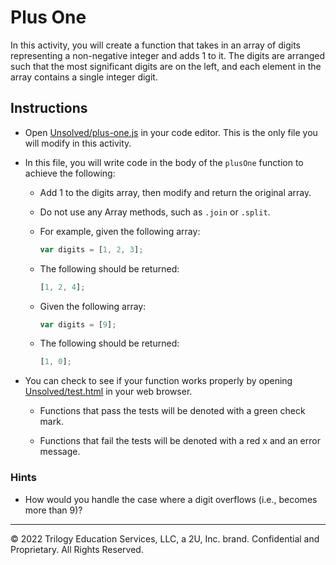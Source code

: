# Plus One

In this activity, you will create a function that takes in an array of digits representing a non-negative integer and adds 1 to it. The digits are arranged such that the most significant digits are on the left, and each element in the array contains a single integer digit.

## Instructions

* Open [Unsolved/plus-one.js](Unsolved/plus-one.js) in your code editor. This is the only file you will modify in this activity.

* In this file, you will write code in the body of the `plusOne` function to achieve the following:

    * Add 1 to the digits array, then modify and return the original array.

    * Do not use any Array methods, such as `.join` or `.split`.

    * For example, given the following array:

       ```js
       var digits = [1, 2, 3];
       ```

    * The following should be returned:

       ```js
       [1, 2, 4];
       ```

    * Given the following array:

       ```js
       var digits = [9];
       ```

    * The following should be returned:

       ```js
       [1, 0];
       ```

* You can check to see if your function works properly by opening [Unsolved/test.html](Unsolved/test.html) in your web browser.

  * Functions that pass the tests will be denoted with a green check mark.

  * Functions that fail the tests will be denoted with a red x and an error message.

### Hints

* How would you handle the case where a digit overflows (i.e., becomes more than 9)?

---
© 2022 Trilogy Education Services, LLC, a 2U, Inc. brand. Confidential and Proprietary. All Rights Reserved.

